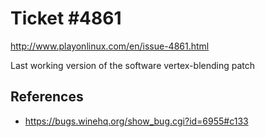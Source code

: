 Ticket #4861
============

http://www.playonlinux.com/en/issue-4861.html

Last working version of the software vertex-blending patch

References
----------

- https://bugs.winehq.org/show_bug.cgi?id=6955#c133
